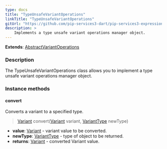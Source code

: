 ```yaml
---
type: docs
title: "TypeUnsafeVariantOperations"
linkTitle: "TypeUnsafeVariantOperations"
gitUrl: "https://github.com/pip-services3-dart/pip-services3-expressions-dart"
description: > 
    Implements a type unsafe variant operations manager object.
---
```


**Extends**: [AbstractVariantOperations](../abstract_variant_operations)

### Description

The TypeUnsafeVariantOperations class allows you to implement a type unsafe variant operations manager object.


### Instance methods

#### convert
Converts a variant to a specified type.

> [Variant](../variant) convert([Variant](../variant) variant, [VariantType](../variant_type) newType)

- **value**: [Variant](../variant) - variant value to be converted.
- **newType**: [VariantType](../variant_type) - type of object to be returned.
- **returns**: [Variant](../variant) - converted Variant value.
